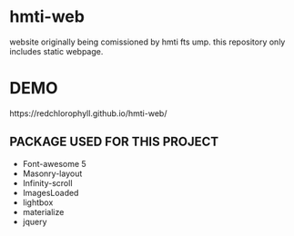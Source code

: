 # hmti-web

<p>website originally being comissioned by hmti fts ump. this repository only includes static webpage.</p>
<h1>DEMO</h1>
https://redchlorophyll.github.io/hmti-web/

<h2>PACKAGE USED FOR THIS PROJECT</h2>

<ul>
  <li>Font-awesome 5</li>
  <li>Masonry-layout</li>
  <li>Infinity-scroll</li>
  <li>ImagesLoaded</li>
  <li>lightbox</li>
  <li>materialize</li>
  <li>jquery</li>
</ul>
